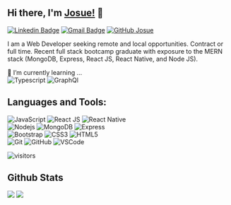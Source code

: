 ## Hi there, I'm [Josue!](https://github.com/mister-josuecedeno) 👋

[![Linkedin Badge](https://img.shields.io/badge/-josuecedeno-blue?style=flat-square&logo=Linkedin&logoColor=white&link=https://www.linkedin.com/in/josuecedeno/)](https://www.linkedin.com/in/josuecedeno/)
[![Gmail Badge](https://img.shields.io/badge/-josuecedeno@gmail.com-c14438?style=flat-square&logo=Gmail&logoColor=white&link=mailto:josuecedeno@gmail.com)](mailto:josuecedeno@gmail.com) [![GitHub Josue](https://img.shields.io/github/followers/mister-josuecedeno?label=follow&style=social)](https://github.com/mister-josuecedeno)


I am a Web Developer seeking remote and local opportunities. Contract or full time. Recent full stack bootcamp graduate with exposure to the MERN stack (MongoDB, Express, React JS, React Native, and Node JS).

🌱 I’m currently learning ... 
<br>
  ![Typescript](https://img.shields.io/badge/-Typescript-black?style=flat-square&logo=typescript)
  ![GraphQl](https://img.shields.io/badge/-GraphQl-black?style=flat-square&logo=graphql)


## Languages and Tools:
  ![JavaScript](https://img.shields.io/badge/-JavaScript-black?style=flat-square&logo=javascript)
  ![React JS](https://img.shields.io/badge/-ReactJS-black?style=flat-square&logo=react)
  ![React Native](https://img.shields.io/badge/-ReactNative-black?style=flat-square&logo=react)
<br>
  ![Nodejs](https://img.shields.io/badge/-NodeJS-black?style=flat-square&logo=Node.js)
  ![MongoDB](https://img.shields.io/badge/-MongoDB-black?style=flat-square&logo=mongodb)
  ![Express](https://img.shields.io/badge/-Express-black?style=flat-square&logo=express)
<br>
  ![Bootstrap](https://img.shields.io/badge/-Bootstrap-563D7C?style=flat-square&logo=bootstrap)
  ![CSS3](https://img.shields.io/badge/-CSS3-1572B6?style=flat-square&logo=css3)
  ![HTML5](https://img.shields.io/badge/-HTML5-E34F26?style=flat-square&logo=html5&logoColor=white)
<br>
  ![Git](https://img.shields.io/badge/-Git-black?style=flat-square&logo=git)
  ![GitHub](https://img.shields.io/badge/-GitHub-181717?style=flat-square&logo=github)
  ![VSCode](https://img.shields.io/badge/-VS_Code-007ACC?style=flat-square&logo=visual-studio-code)   

![visitors](https://komarev.com/ghpvc/?username=mister-josuecedeno&color=brightgreen)

## Github Stats
<img src="https://github-readme-stats.vercel.app/api?username=mister-josuecedeno&theme=vue&hide_title=true&hide_border=true&show_icons=true&count_private=true&hide=stars,issues" > <img src="https://github-readme-stats.vercel.app/api/top-langs/?username=mister-josuecedeno&layout=compact&theme=vue&hide_title=true&hide_border=true" >

<!--
**mister-josuecedeno/mister-josuecedeno** is a ✨ _special_ ✨ repository because its `README.md` (this file) appears on your GitHub profile.

Here are some ideas to get you started:

- 🔭 I’m currently working on ...
- 🌱 I’m currently learning ...
- 👯 I’m looking to collaborate on ...
- 🤔 I’m looking for help with ...
- 💬 Ask me about ...
- 📫 How to reach me: ...
- 😄 Pronouns: ...
- ⚡ Fun fact: ...
-->
